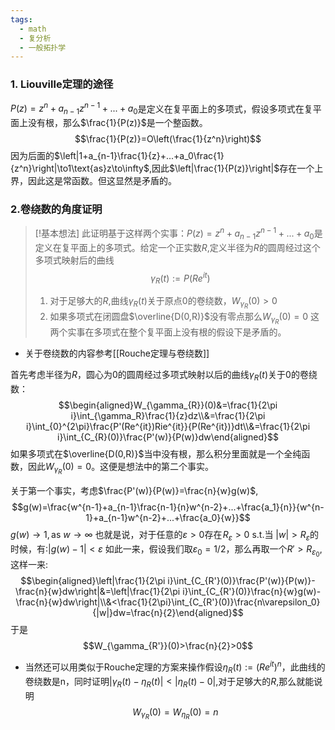 ```yaml
---
tags:
  - math
  - 复分析
  - 一般拓扑学
---
```

### 1. Liouville定理的途径

$P(z)=z^{n}+a_{n-1}z^{n-1}+...+a_0$是定义在复平面上的多项式，假设多项式在复平面上没有根，那么$\frac{1}{P(z)}$是一个整函数。$$\frac{1}{P(z)}=O\left(\frac{1}{z^n}\right)$$因为后面的$\left|1+a_{n-1}\frac{1}{z}+...+a_0\frac{1}{z^n}\right|\to1\text{as}z\to\infty$,因此$\left|\frac{1}{P(z)}\right|$存在一个上界，因此这是常函数。但这显然是矛盾的。


### 2.卷绕数的角度证明

> [!基本想法]
> 此证明基于这样两个实事：$P(z)=z^{n}+a_{n-1}z^{n-1}+...+a_0$是定义在复平面上的多项式。给定一个正实数$R$,定义半径为$R$的圆周经过这个多项式映射后的曲线$$\gamma_{R}(t):=P(Re^{it})$$
> 1. 对于足够大的$R$,曲线$\gamma_{R}(t)$关于原点0的卷绕数，$W_{\gamma_{R}}(0)>0$ 
> 2. 如果多项式在闭圆盘$\overline{D(0,R)}$没有零点那么$W_{\gamma_{R}}(0)=0$
> 这两个实事在多项式在整个复平面上没有根的假设下是矛盾的。
* 关于卷绕数的内容参考[[Rouche定理与卷绕数]]

首先考虑半径为$R$，圆心为$0$的圆周经过多项式映射以后的曲线$\gamma_R(t)$关于$0$的卷绕数：$$\begin{aligned}W_{\gamma_{R}}(0)&=\frac{1}{2\pi i}\int_{\gamma_R}\frac{1}{z}dz\\&=\frac{1}{2\pi i}\int_{0}^{2\pi}\frac{P'(Re^{it})Rie^{it}}{P(Re^{it})}dt\\&=\frac{1}{2\pi i}\int_{C_{R}(0)}\frac{P'(w)}{P(w)}dw\end{aligned}$$如果多项式在$\overline{D(0,R)}$当中没有根，那么积分里面就是一个全纯函数，因此$W_{\gamma_{R}}(0)=0$。这便是想法中的第二个事实。

关于第一个事实，考虑$\frac{P'(w)}{P(w)}=\frac{n}{w}g(w)$,$$g(w)=\frac{w^{n-1}+a_{n-1}\frac{n-1}{n}w^{n-2}+...+\frac{a_1}{n}}{w^{n-1}+a_{n-1}w^{n-2}+...+\frac{a_0}{w}}$$$g(w)\to1,\text{as }w\to\infty$ 也就是说，对于任意的$\varepsilon>0$存在 $R_{\varepsilon}>0\text{ s.t.}$当 $|w|>R_{\varepsilon}$的时候，有:$|g(w)-1|<\varepsilon$ 如此一来，假设我们取$\varepsilon_0=1/2$，那么再取一个$R'>R_{\varepsilon_0}$,这样一来:$$\begin{aligned}\left|\frac{1}{2\pi i}\int_{C_{R'}(0)}\frac{P'(w)}{P(w)}-\frac{n}{w}dw\right|&=\left|\frac{1}{2\pi i}\int_{C_{R'}(0)}\frac{n}{w}g(w)-\frac{n}{w}dw\right|\\&<\frac{1}{2\pi}\int_{C_{R'}(0)}\frac{n\varepsilon_0}{|w|}dw=\frac{n}{2}\end{aligned}$$于是$$W_{\gamma_{R'}}(0)>\frac{n}{2}>0$$

* 当然还可以用类似于Rouche定理的方案来操作假设$\eta_{R}(t):=(Re^{it})^n$，此曲线的卷绕数是n，同时证明$|\gamma_{R}(t)-\eta_{R}(t)|<|\eta_{R}(t)-0|$,对于足够大的$R$,那么就能说明$$W_{\gamma_{R}}(0)=W_{\eta_{R}}(0)=n$$